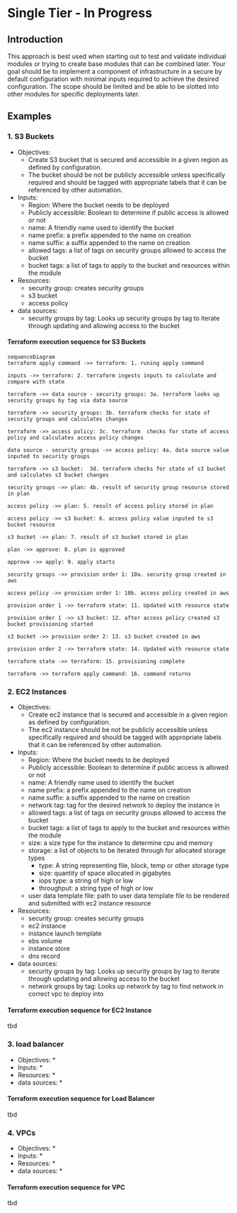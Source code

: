 # Single Tier - In Progress
## Introduction
This approach is best used when starting out to test and validate individual modules or trying to create base modules that can be combined later. Your goal should be to implement a component of infrastructure in a secure by default configuration with minimal inputs required to achieve the desired configuration. The scope should be limited and be able to be slotted into other modules for specific deployments later.

## Examples
### 1. S3 Buckets
* Objectives:
    * Create S3 bucket that is secured and accessible in a given region as defined by configuration.
    * The bucket should be not be publicly accessible unless specifically required and should be tagged with appropriate labels that it can be referenced by other automation.
* Inputs:
    * Region: Where the bucket needs to be deployed
    * Publicly accessible: Boolean to determine if public access is allowed or not
    * name: A friendly name used to identify the bucket
    * name prefix: a prefix appended to the name on creation
    * name suffix: a suffix appended to the name on creation
    * allowed tags: a list of tags on security groups allowed to access the bucket
    * bucket tags: a list of tags to apply to the bucket and resources within the module
* Resources:
    * security group: creates security groups
    * s3 bucket
    * access policy
* data sources:
    * security groups by tag: Looks up security groups by tag to iterate through updating and allowing access to the bucket
#### Terraform execution sequence for S3 Buckets
``` mermaid
sequenceDiagram
terraform apply command ->> terraform: 1. runing apply command

inputs ->> terraform: 2. terraform ingests inputs to calculate and compare with state

terraform ->> data source - security groups: 3a. terraform looks up security groups by tag via data source

terraform ->> security groups: 3b. terraform checks for state of security groups and calculates changes

terraform ->> access policy: 3c. terraform  checks for state of access policy and calculates access policy changes

data source - security groups ->> access policy: 4a. data source value inputed to security groups

terraform ->> s3 bucket:  3d. terraform checks for state of s3 bucket and calculates s3 bucket changes

security groups ->> plan: 4b. result of security group resource stored in plan

access policy ->> plan: 5. result of access policy stored in plan

access policy ->> s3 bucket: 6. access policy value inputed to s3 bucket resource

s3 bucket ->> plan: 7. result of s3 bucket stored in plan

plan ->> approve: 8. plan is approved

approve ->> apply: 9. apply starts

security groups ->> provision order 1: 10a. security group created in aws

access policy ->> provision order 1: 10b. access policy created in aws

provision order 1 ->> terraform state: 11. Updated with resource state

provision order 1 ->> s3 bucket: 12. after access policy created s3 bucket provisioning started

s3 bucket ->> provision order 2: 13. s3 bucket created in aws

provision order 2 ->> terraform state: 14. Updated with resource state

terraform state ->> terraform: 15. provisioning complete

terraform ->> terraform apply command: 16. command returns
```
### 2. EC2 Instances
* Objectives:
    * Create ec2 instance that is secured and accessible in a given region as defined by configuration.
    * The ec2 instance should be not be publicly accessible unless specifically required and should be tagged with appropriate labels that it can be referenced by other automation.
* Inputs:
    * Region: Where the bucket needs to be deployed
    * Publicly accessible: Boolean to determine if public access is allowed or not
    * name: A friendly name used to identify the bucket
    * name prefix: a prefix appended to the name on creation
    * name suffix: a suffix appended to the name on creation
    * network tag: tag for the desired network to deploy the instance in
    * allowed tags: a list of tags on security groups allowed to access the bucket
    * bucket tags: a list of tags to apply to the bucket and resources within the module
    * size: a size type for the instance to determine cpu and memory
    * storage: a list of objects to be iterated through for allocated storage types
        * type: A string representing file, block, temp or other storage type
        * size: quantity of space allocated in gigabytes
        * iops type: a string of high or low
        * throughput: a string type of high or low
    * user data template file: path to user data template file to be rendered and submitted with ec2 instance resource
* Resources:
    * security group: creates security groups
    * ec2 instance
    * instance launch template
    * ebs volume
    * instance store
    * dns record
* data sources:
    * security groups by tag: Looks up security groups by tag to iterate through updating and allowing access to the bucket
    * network groups by tag: Looks up network by tag to find network in correct vpc to deploy into
#### Terraform execution sequence for EC2 Instance
tbd

### 3. load balancer
* Objectives:
    * 
* Inputs:
    * 
* Resources:
    * 
* data sources:
    * 
#### Terraform execution sequence for Load Balancer
tbd
### 4. VPCs

* Objectives:
    * 
* Inputs:
    * 
* Resources:
    * 
* data sources:
    * 
#### Terraform execution sequence for VPC
tbd